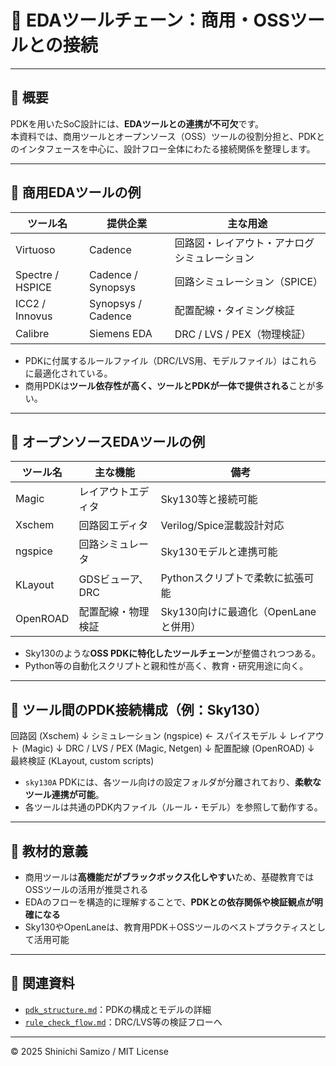 # 🧰 EDAツールチェーン：商用・OSSツールとの接続

---

## 📘 概要

PDKを用いたSoC設計には、**EDAツールとの連携が不可欠**です。  
本資料では、商用ツールとオープンソース（OSS）ツールの役割分担と、PDKとのインタフェースを中心に、設計フロー全体にわたる接続関係を整理します。

---

## 🔧 商用EDAツールの例

| ツール名 | 提供企業 | 主な用途 |
|----------|-----------|----------|
| Virtuoso | Cadence | 回路図・レイアウト・アナログシミュレーション |
| Spectre / HSPICE | Cadence / Synopsys | 回路シミュレーション（SPICE） |
| ICC2 / Innovus | Synopsys / Cadence | 配置配線・タイミング検証 |
| Calibre | Siemens EDA | DRC / LVS / PEX（物理検証） |

- PDKに付属するルールファイル（DRC/LVS用、モデルファイル）はこれらに最適化されている。
- 商用PDKは**ツール依存性が高く、ツールとPDKが一体で提供される**ことが多い。

---

## 🧪 オープンソースEDAツールの例

| ツール名 | 主な機能 | 備考 |
|----------|----------|------|
| Magic | レイアウトエディタ | Sky130等と接続可能 |
| Xschem | 回路図エディタ | Verilog/Spice混載設計対応 |
| ngspice | 回路シミュレータ | Sky130モデルと連携可能 |
| KLayout | GDSビューア、DRC | Pythonスクリプトで柔軟に拡張可能 |
| OpenROAD | 配置配線・物理検証 | Sky130向けに最適化（OpenLaneと併用） |

- Sky130のような**OSS PDKに特化したツールチェーン**が整備されつつある。
- Python等の自動化スクリプトと親和性が高く、教育・研究用途に向く。

---

## 🔁 ツール間のPDK接続構成（例：Sky130）

回路図 (Xschem)
↓
シミュレーション (ngspice) ← スパイスモデル
↓
レイアウト (Magic)
↓
DRC / LVS / PEX (Magic, Netgen)
↓
配置配線 (OpenROAD)
↓
最終検証 (KLayout, custom scripts)

- `sky130A` PDKには、各ツール向けの設定フォルダが分離されており、**柔軟なツール連携が可能**。
- 各ツールは共通のPDK内ファイル（ルール・モデル）を参照して動作する。

---

## 🏫 教材的意義

- 商用ツールは**高機能だがブラックボックス化しやすい**ため、基礎教育ではOSSツールの活用が推奨される
- EDAのフローを構造的に理解することで、**PDKとの依存関係や検証観点が明確になる**
- Sky130やOpenLaneは、教育用PDK＋OSSツールのベストプラクティスとして活用可能

---

## 🔗 関連資料

- [`pdk_structure.md`](./pdk_structure.md)：PDKの構成とモデルの詳細
- [`rule_check_flow.md`](./rule_check_flow.md)：DRC/LVS等の検証フローへ

---

© 2025 Shinichi Samizo / MIT License

